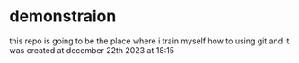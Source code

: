 # demonstraion

this repo is going to be the place where i train myself how to using git and it was created at december 22th 2023 at 18:15
